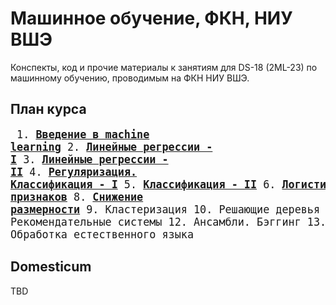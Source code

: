 # Машинное обучение, ФКН, НИУ ВШЭ

Конспекты, код и прочие материалы к занятиям для DS-18 (2ML-23) по машинному обучению, проводимым на ФКН НИУ ВШЭ.

## План курса
<big><pre>
    1. [**Введение в machine learning**](./week_1)
    2. [**Линейные регрессии - I**](./week_2)
    3. [**Линейные регрессии - II**](./week_3)
    4. [**Регуляризация. Классификация - I**](./week_4)
    5. [**Классификация - II**](./week_5)
    6. [**Логистическая регрессия, SVM**](./week_6)
    7. [**Нелинейная, многоклассовая классификация. Отбор признаков**](./week_7)
    8. [**Снижение размерности**](./week_8)
    9. Кластеризация
    10. Решающие деревья
    11. Рекомендательные системы
    12. Ансамбли. Бэггинг
    13. Ансамбли. Бустинг 
    14. Обработка естественного языка 
</pre></big>

## Domesticum

TBD


